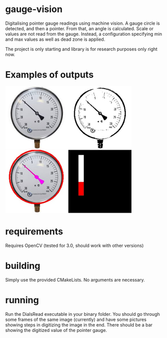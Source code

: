 # gauge-vision
Digitalising pointer gauge readings using machine vision. A gauge circle is detected, and then a pointer. From that, an angle is calculated. Scale or values are not read from the gauge. Instead, a configuration specifying min and max values as well as dead zone is applied. 

The project is only starting and library is for research purposes only right now.

# Examples of outputs
<img src="images/dial3.jpeg?" height="200" width="200"><img src="Examples/binary.jpg?" height="200" width="200"><img src="Examples/pointer.jpg?" height="200" width="200"><img src="Examples/textwin.jpg?" height="200" width="200">

<!--
/<img src="images/dial4.jpeg?" height="200" width="200"><img src="Examples/binary2.jpg?" height="200" width="200"><img src="Examples/pointer2.jpg?" height="200" width="200"><img src="Examples/textwin2.jpg?" height="200" width="200">
-->
# requirements
Requires OpenCV (tested for 3.0, should work with other versions)

# building
Simply use the provided CMakeLists. No arguments are necessary.

# running
Run the DialsRead executable in your binary folder.
You should go through some frames of the same image (currently) and have some pictures showing steps in digitizing the image in the end. There should be a bar showing the digitized value of the pointer gauge.
